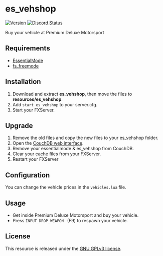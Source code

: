 # es_vehshop
[![Version](https://img.shields.io/badge/Version-2.0-brightgreen.svg)](https://github.com/FiveM-Scripts/es_vehshop)
<a href="https://discord.gg/Cgr5FU6" title="Chat on Discord"><img alt="Discord Status" src="https://discordapp.com/api/guilds/285462938691567627/widget.png"></a>

Buy your vehicle at Premium Deluxe Motorsport

## Requirements
- [EssentialMode](http://essentialmode.com)
- [fs_freemode](https://github.com/FiveM-Scripts/fs_freemode)

## Installation
1. Download and extract **es_vehshop**, then move the files to **resources/es_vehshop**.
2. Add `start es_vehshop` to your server.cfg.
3. Start your FXServer.

## Upgrade
1. Remove the old files and copy the new files to your es_vehshop folder.
2. Open the [CouchDB web interface](http://127.0.0.1:5984/_utils/).
3. Remove your essentialmode & es_vehshop from CouchDB.
4. Clear your cache files from your FXServer.
5. Restart your FXServer

## Configuration
You can change the vehicle prices in the `vehicles.lua` file.

## Usage
- Get inside Premium Deluxe Motorsport and buy your vehicle.
- Press `INPUT_DROP_WEAPON ` (F9) to respawn your vehicle.

## License
This resource is released under the [GNU GPLv3 license](#LICENSE).
